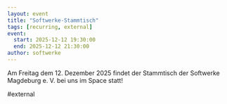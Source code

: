 ```yaml
---
layout: event
title: "Softwerke-Stammtisch"
tags: [recurring, external]
event:
  start: 2025-12-12 19:30:00
  end: 2025-12-12 21:30:00
author: softwerke
---
```


Am Freitag dem 12. Dezember 2025 findet der Stammtisch der Softwerke Magdeburg e. V. bei uns im Space statt!

#external